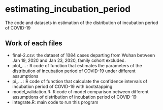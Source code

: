 # estimating_incubation_period
The code and datasets in estimation of the distribution of incubation period of COVID-19
## Work of each files
- final-2.csv: the dataset of 1084 cases departing from Wuhan between Jan 19, 2020 and Jan 23, 2020, family cohort excluded.
- plot_... : R code of function that estimates the parameters of the distribution of incubation period of COVID-19 under different assumptions
- pi_... : R code of function that calculate the confidence intervals of incubation period of COVID-19 with bootstapping
- model_validation.R: R code of model comparison between different assumptions of distribution of incubation period of COVID-19
- integrate.R: main code to run this program
